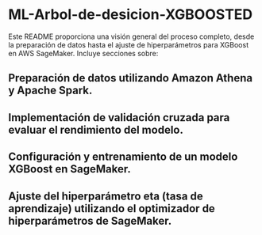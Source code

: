 # ML-Arbol-de-desicion-XGBOOSTED

Este README proporciona una visión general del proceso completo, desde la preparación de datos hasta el ajuste de hiperparámetros para XGBoost en AWS SageMaker. Incluye secciones sobre:

## Preparación de datos utilizando Amazon Athena y Apache Spark.
## Implementación de validación cruzada para evaluar el rendimiento del modelo.
## Configuración y entrenamiento de un modelo XGBoost en SageMaker.
## Ajuste del hiperparámetro eta (tasa de aprendizaje) utilizando el optimizador de hiperparámetros de SageMaker.
